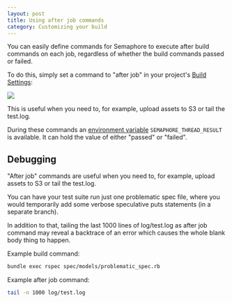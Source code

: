 ```yaml
---
layout: post
title: Using after job commands
category: Customizing your build
---
```


You can easily define commands for Semaphore to execute after build commands on
each job, regardless of whether the build commands passed or failed.

To do this, simply set a command to "after job" in your project's [Build
Settings](/docs/customizing-build-commands.html):

<img src="/docs/assets/img/post-thread-commands/settings.png" class="img-bordered-padding img-responsive">

This is useful when you need to, for example, upload assets to S3 or tail the test.log.

During these commands an [environment
variable](/docs/available-environment-variables.html) `SEMAPHORE_THREAD_RESULT`
is available. It can hold the value of either "passed" or "failed".

## Debugging

"After job" commands are useful when you need to, for example, upload assets to
S3 or tail the test.log.

You can have your test suite run just one problematic spec file, where you would
temporarily add some verbose speculative puts statements (in a separate branch).

In addition to that, tailing the last 1000 lines of log/test.log as after job
command may reveal a backtrace of an error which causes the whole blank body
thing to happen.

Example build command:

```bash
bundle exec rspec spec/models/problematic_spec.rb
```

Example after job command:

```bash
tail -n 1000 log/test.log
```
